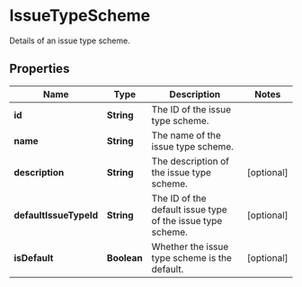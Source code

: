 

# IssueTypeScheme

Details of an issue type scheme.
## Properties

Name | Type | Description | Notes
------------ | ------------- | ------------- | -------------
**id** | **String** | The ID of the issue type scheme. | 
**name** | **String** | The name of the issue type scheme. | 
**description** | **String** | The description of the issue type scheme. |  [optional]
**defaultIssueTypeId** | **String** | The ID of the default issue type of the issue type scheme. |  [optional]
**isDefault** | **Boolean** | Whether the issue type scheme is the default. |  [optional]



